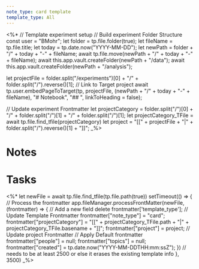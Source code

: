 ```yaml
---
note_type: card template
template_type: All
---
```

<%*
// Template experiment setup 
// Build experiment Folder Structure
const user = "BMohr";
let folder = tp.file.folder(true);
let fileName = tp.file.title;
let today = tp.date.now("YYYY-MM-DD");
let newPath = folder + "/" + today + "-" + fileName;
await tp.file.move(newPath + "/" + today + "-" + fileName);
await this.app.vault.createFolder(newPath + "/data");
await this.app.vault.createFolder(newPath + "/analysis");

let projectFile = folder.split("/experiments")[0] + "/" + folder.split("/").reverse()[1];
// Link to Target project
await tp.user.embedPageToTarget(tp, projectFile, (newPath + "/" + today + "-" + fileName), "# Notebook", "## ", linkToHeading = false); 

// Update experiment Frontmatter
let projectCategory = folder.split("/")[0] + "/" + folder.split("/")[1] + "/" + folder.split("/")[1];
let projectCategory_TFile = await tp.file.find_tfile(projectCategory)
let project = "[[" + projectFile + "|" + folder.split("/").reverse()[1] + "]]";
_%>
# Notes

# Tasks

<%*
  let newFile = await tp.file.find_tfile(tp.file.path(true))
setTimeout(() => {
  // Process the frontmatter
  app.fileManager.processFrontMatter(newFile, (frontmatter) => {
    // Add a new field
		delete frontmatter['template_type'];
		// Update Template Frontmatter
		frontmatter["note_type"] = "card";
		frontmatter["projectCategory"] = "[[" + projectCategory_TFile.path + "|" + projectCategory_TFile.basename + "]]";
		frontmatter["project"] = project;
		// Update project Frontmatter
        // Apply Default frontmatter
		frontmatter["people"] = null;
        frontmatter["topics"] = null;
        frontmatter["created"] = tp.date.now("YYYY-MM-DDTHH:mm:ssZ");
  })
  // needs to be at least 2500 or else it erases the existing template info
  }, 3500) _%>